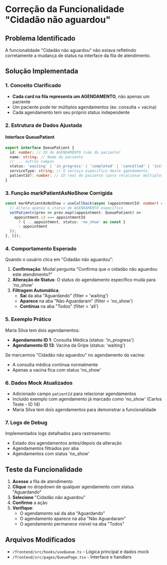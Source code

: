 # Correção da Funcionalidade "Cidadão não aguardou"

## Problema Identificado
A funcionalidade "Cidadão não aguardou" não estava refletindo corretamente a mudança de status na interface da fila de atendimento.

## Solução Implementada

### 1. Conceito Clarificado
- **Cada card na fila representa um AGENDAMENTO**, não apenas um paciente
- Um paciente pode ter múltiplos agendamentos (ex: consulta + vacina)
- Cada agendamento tem seu próprio status independente

### 2. Estrutura de Dados Ajustada

#### Interface QueuePatient
```typescript
export interface QueuePatient {
  id: number; // ID do AGENDAMENTO (não do paciente)
  name: string; // Nome do paciente
  // ... outros campos
  status: 'waiting' | 'in_progress' | 'completed' | 'cancelled' | 'initial_listening' | 'no_show';
  serviceType: string; // O serviço específico deste agendamento
  patientId?: number; // ID real do paciente (para relacionar múltiplos agendamentos)
}
```

### 3. Função markPatientAsNoShow Corrigida
```typescript
const markPatientAsNoShow = useCallback(async (appointmentId: number) => {
  // Altera apenas o status do AGENDAMENTO específico
  setPatients(prev => prev.map((appointment: QueuePatient) => 
    appointment.id === appointmentId 
      ? { ...appointment, status: 'no_show' as const }
      : appointment
  ));
}, []);
```

### 4. Comportamento Esperado
Quando o usuário clica em "Cidadão não aguardou":

1. **Confirmação**: Modal pergunta "Confirma que o cidadão não aguardou este atendimento?"
2. **Alteração de Status**: O status do agendamento específico muda para 'no_show'
3. **Filtragem Automática**:
   - **Sai** da aba "Aguardando" (filter = 'waiting')
   - **Aparece** na aba "Não Aguardaram" (filter = 'no_show')
   - **Continua** na aba "Todos" (filter = 'all')

### 5. Exemplo Prático
Maria Silva tem dois agendamentos:
- **Agendamento ID 1**: Consulta Médica (status: 'in_progress')
- **Agendamento ID 13**: Vacina da Gripe (status: 'waiting')

Se marcarmos "Cidadão não aguardou" no agendamento da vacina:
- A consulta médica continua normalmente
- Apenas a vacina fica com status 'no_show'

### 6. Dados Mock Atualizados
- Adicionado campo `patientId` para relacionar agendamentos
- Incluído exemplo com agendamento já marcado como 'no_show' (Carlos Teste - ID 14)
- Maria Silva tem dois agendamentos para demonstrar a funcionalidade

### 7. Logs de Debug
Implementados logs detalhados para rastreamento:
- Estado dos agendamentos antes/depois da alteração
- Agendamentos filtrados por aba
- Agendamentos com status 'no_show'

## Teste da Funcionalidade

1. **Acesse** a fila de atendimento
2. **Clique** no dropdown de qualquer agendamento com status "Aguardando"
3. **Selecione** "Cidadão não aguardou"
4. **Confirme** a ação
5. **Verifique**:
   - O agendamento sai da aba "Aguardando"
   - O agendamento aparece na aba "Não Aguardaram"
   - O agendamento permanece visível na aba "Todos"

## Arquivos Modificados
- `/frontend/src/hooks/useQueue.ts` - Lógica principal e dados mock
- `/frontend/src/pages/QueuePage.tsx` - Interface e handlers
